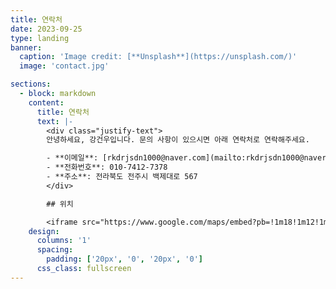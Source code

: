 ```yaml
---
title: 연락처
date: 2023-09-25
type: landing
banner:
  caption: 'Image credit: [**Unsplash**](https://unsplash.com/)'
  image: 'contact.jpg'

sections:
  - block: markdown
    content:
      title: 연락처
      text: |-
        <div class="justify-text">
        안녕하세요, 강건우입니다. 문의 사항이 있으시면 아래 연락처로 연락해주세요.

        - **이메일**: [rkdrjsdn1000@naver.com](mailto:rkdrjsdn1000@naver.com)
        - **전화번호**: 010-7412-7378
        - **주소**: 전라북도 전주시 백제대로 567
        </div>

        ## 위치

        <iframe src="https://www.google.com/maps/embed?pb=!1m18!1m12!1m3!1d3234.0891666013467!2d127.12734717580499!3d35.84681707253425!2m3!1f0!2f0!3f0!3m2!1i1024!2i768!4f13.1!3m3!1m2!1s0x35702334621b3bb9%3A0xd2ef0eee158844e1!2z7KCE67aB64yA7ZWZ6rWQIOyghOyjvOy6oO2NvOyKpA!5e0!3m2!1sko!2skr!4v1727333233629!5m2!1sko!2skr" width="100%" height="450" style="border:0;" allowfullscreen="" loading="lazy" referrerpolicy="no-referrer-when-downgrade"></iframe>
    design:
      columns: '1'
      spacing:
        padding: ['20px', '0', '20px', '0']
      css_class: fullscreen
---
```


